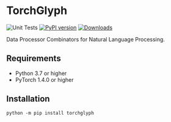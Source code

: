 # TorchGlyph

![Unit Tests](https://github.com/speedcell4/torchglyph/workflows/Unit%20Tests/badge.svg)
[![PyPI version](https://badge.fury.io/py/torchglyph.svg)](https://badge.fury.io/py/torchglyph)
[![Downloads](https://pepy.tech/badge/torchglyph)](https://pepy.tech/project/torchglyph)

Data Processor Combinators for Natural Language Processing.

## Requirements

- Python 3.7 or higher
- PyTorch 1.4.0 or higher

## Installation

`python -m pip install torchglyph`
